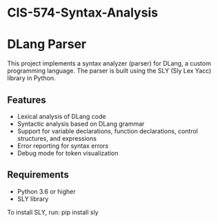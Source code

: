 # CIS-574-Syntax-Analysis
# DLang Parser
This project implements a syntax analyzer (parser) for DLang, a custom programming language. The parser is built using the SLY (Sly Lex Yacc) library in Python.

## Features
- Lexical analysis of DLang code
- Syntactic analysis based on DLang grammar
- Support for variable declarations, function declarations, control structures, and expressions
- Error reporting for syntax errors
- Debug mode for token visualization

## Requirements
- Python 3.6 or higher
- SLY library

To install SLY, run:
pip install sly
